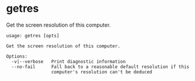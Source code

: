 # getres

Get the screen resolution of this computer.

```
usage: getres [opts]

Get the screen resolution of this computer.

Options:
  -v|--verbose   Print diagnostic information
  --no-fail      Fall back to a reasonable default resolution if this
                 computer's resolution can't be deduced

```

